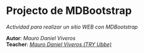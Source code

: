 # Projecto de MDBootstrap

*Actividad para realizar un sitio WEB con MDBootstrap*  

**Autor**: *Mauro Daniel Viveros*  
**Teacher**: *[Mauro Daniel Viveros (TRY Ubbe)](https://www.github.com/maurodviveros)*  
